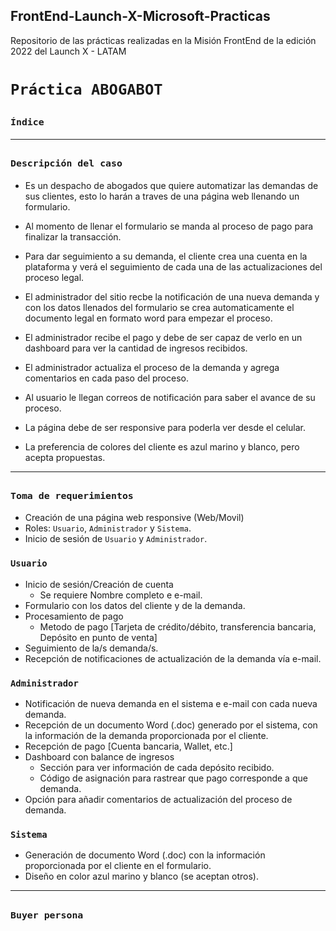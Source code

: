 ## FrontEnd-Launch-X-Microsoft-Practicas
Repositorio de las prácticas realizadas en la Misión FrontEnd de la edición 2022 del Launch X - LATAM

# `Práctica ABOGABOT`

## <sub> `Índice` </sub>

_____________________________________________________________________________________________
## <sub> `Descripción del caso` </sub>
- Es un despacho de abogados que quiere automatizar las demandas de sus clientes, esto lo harán a traves de una página web llenando un formulario.

- Al momento de llenar el formulario se manda al proceso de pago para finalizar la transacción.

- Para dar seguimiento a su demanda, el cliente crea una cuenta en la plataforma y verá el seguimiento de cada una de las actualizaciones del proceso legal.

- El administrador del sitio recbe la notificación de una nueva demanda y con los datos llenados del formulario se crea automaticamente el documento legal en formato word para empezar el proceso.

- El administrador recibe el pago y debe de ser capaz de verlo en un dashboard para ver la cantidad de ingresos recibidos.

- El administrador actualiza el proceso de la demanda y agrega comentarios en cada paso del proceso.

- Al usuario le llegan correos de notificación para saber el avance de su proceso.

- La página debe de ser responsive para poderla ver desde el celular.

- La preferencia de colores del cliente es azul marino y blanco, pero acepta propuestas.

______________________________________________________________________________________________

## <sub> `Toma de requerimientos` </sub>
- Creación de una página web responsive (Web/Movil)
- Roles: `Usuario`, `Administrador` y `Sistema`.
- Inicio de sesión de `Usuario` y `Administrador`.

### `Usuario`
- Inicio de sesión/Creación de cuenta
  - Se requiere Nombre completo e e-mail.
- Formulario con los datos del cliente y de la demanda. 
- Procesamiento de pago
  - Metodo de pago [Tarjeta de crédito/débito, transferencia bancaria, Depósito en punto de venta]
- Seguimiento de la/s demanda/s.
- Recepción de notificaciones de actualización de la demanda vía e-mail.

### `Administrador` 
- Notificación de nueva demanda en el sistema e e-mail con cada nueva demanda.
- Recepción de un documento Word (.doc) generado por el sistema, con la información de la demanda proporcionada por el cliente.
- Recepción de pago [Cuenta bancaria, Wallet, etc.]
- Dashboard con balance de ingresos
  - Sección para ver información de cada depósito recibido.
  - Código de asignación para rastrear que pago corresponde a que demanda.
- Opción para añadir comentarios de actualización del proceso de demanda.

### `Sistema`
- Generación de documento Word (.doc) con la información proporcionada por el cliente en el formulario.
- Diseño en color azul marino y blanco (se aceptan otros).

____________________________________________________________________________________________________

## <sub> `Buyer persona` </sub>



